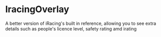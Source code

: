 # IracingOverlay

A better version of iRacing's built in reference, allowing you to see extra details such as people's licence level, safety rating amd irating

